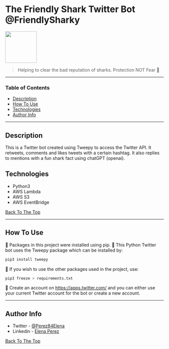 # The Friendly Shark Twitter Bot @FriendlySharky

<img src="https://pbs.twimg.com/profile_images/1380477331702157315/zk6MLuqV_400x400.jpg" width="100" height="100">

> Helping to clear the bad reputation of sharks. Protection NOT Fear 💙

---

### Table of Contents

- [Description](#description)
- [How To Use](#how-to-use)
- [Technologies](#technologies)
- [Author Info](#author-info)

---

## Description

This is a Twitter bot created using Tweepy to access the Twitter API. It retweets, comments and likes tweets with a certain hashtag. It also replies to mentions with a fun shark fact using chatGPT (openai).

## Technologies

- Python3
- AWS Lambda
- AWS S3
- AWS EventBridge

[Back To The Top](#the-friendly-shark-twitter-bot)

---

## How To Use

💠 Packages in this project were installed using pip. 
💠 This Python Twitter bot uses the Tweepy package which can be installed by:

```python
pip3 install tweepy
```

💠 If you wish to use the other packages used in the project, use:

```python
pip3 freeze > requirements.txt
```

💠 Create an account on https://apps.twitter.com/ and you can either use your current Twitter
account for the bot or create a new account.

---

## Author Info

- Twitter - [@Perez84Elena](https://twitter.com/Perez84Elena)
- Linkedin - [Elena Perez](https://www.linkedin.com/in/elena-perez-2a5890192/)

[Back To The Top](#the-friendly-shark-twitter-bot)
